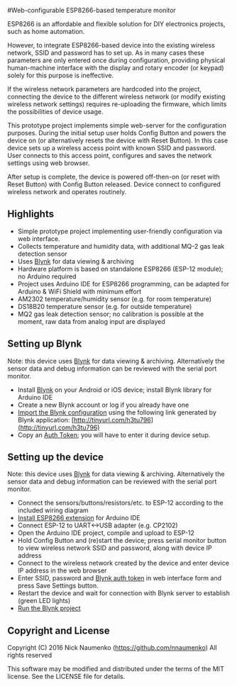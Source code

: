 #Web-configurable ESP8266-based temperature monitor

ESP8266 is an affordable and flexible solution for DIY electronics projects, such as home automation.

However, to integrate ESP8266-based device into the existing wireless network, SSID and password has to set up. As in many cases these parameters are only entered once during configuration, providing physical human-machine interface with the display and rotary encoder (or keypad) solely for this purpose is ineffective. 

If the wireless network parameters are hardcoded into the project, connecting the device to the different wireless network (or modify existing wireless network settings) requires re-uploading the firmware, which limits the possibilities of device usage.

This prototype project implements simple web-server for the configuration purposes. During the initial setup user holds Config Button and powers the device on (or alternatively resets the device with Reset Button). In this case device sets up a wireless access point with known SSID and password. User connects to this access point, configures and saves the network settings using web browser. 

After setup is complete, the device is powered off-then-on (or reset with Reset Button) with Config Button released. Device connect to configured wireless network and operates routinely.

## Highlights

* Simple prototype project implementing user-friendly configuration via web interface.
* Collects temperature and humidity data, with additional MQ-2 gas leak detection sensor
* Uses [Blynk]( http://www.blynk.cc/) for data viewing & archiving
* Hardware platform is based on standalone ESP8266 (ESP-12 module); no Arduino required
* Project uses Arduino IDE for ESP8266 programming, can be adapted for Arduino & WiFi Shield with minimum effort
* AM2302 temperature/humidity sensor (e.g. for room temperature)
* DS18B20 temperature sensor (e.g. for outside temperature)
* MQ2 gas leak detection sensor; no calibration is possible at the moment, raw data from analog input are displayed

## Setting up Blynk

Note: this device uses [Blynk]( http://www.blynk.cc/) for data viewing & archiving. Alternatively the sensor data and debug information can be reviewed with the serial port monitor.

* Install [Blynk](http://www.blynk.cc/getting-started/) on your Android or iOS device; install Blynk library for Arduino IDE
* Create a new Blynk account or log if you already have one
* [Import the Blynk configuration](http://docs.blynk.cc/#sharing-share-your-project-configuration) using the following link generated by Blynk application: [http://tinyurl.com/h3tu796](http://tinyurl.com/h3tu796)
* Copy an [Auth Token](http://docs.blynk.cc/#getting-started-getting-started-with-the-blynk-app-4-auth-token); you will have to enter it during device setup.

## Setting up the device

Note: this device uses [Blynk]( http://www.blynk.cc/) for data viewing & archiving. Alternatively the sensor data and debug information can be reviewed with the serial port monitor.

* Connect the sensors/buttons/resistors/etc. to ESP-12 according to the included wiring diagram
* [Install ESP8266 extension](https://github.com/esp8266/Arduino#installing-with-boards-manager) for Arduino IDE
* Connect ESP-12 to UART<->USB adapter (e.g. CP2102)
* Open the Arduino IDE project, compile and upload to ESP-12
* Hold Config Button and (re)start the device; press serial monitor button to view wireless network SSID and password, along with device IP address
* Connect to the wireless network created by the device and enter device IP address in the web browser
* Enter SSID, password and [Blynk auth token](http://docs.blynk.cc/#getting-started-getting-started-with-the-blynk-app-4-auth-token) in web interface form and press Save Settings button. 
* Restart the device and wait for connection with Blynk server to establish (green LED lights)
* [Run the Blynk project](http://docs.blynk.cc/#getting-started-getting-started-with-the-blynk-app-6-run-the-project)

## Copyright and License

Copyright (C) 2016 Nick Naumenko (https://github.com/nnaumenko) All rights reserved

This software may be modified and distributed under the terms of the MIT license. See the LICENSE file for details.